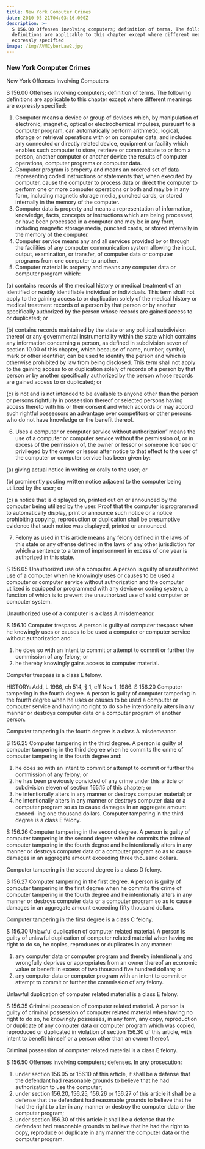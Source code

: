 ```yaml
---
title: New York Computer Crimes
date: 2010-05-21T04:03:16.000Z
description: >-
  S 156.00 Offenses involving computers; definition of terms. The following
  definitions are applicable to this chapter except where different meanings are
  expressly specified
image: /img/AVMCyberLaw2.jpg
---
```

### New York Computer Crimes

New York Offenses Involving Computers

S 156.00 Offenses involving computers; definition of terms. The following definitions are applicable to this chapter except where different meanings are expressly specified:

1. Computer means a device or group of devices which, by manipulation of electronic, magnetic, optical or electrochemical impulses, pursuant to a computer program, can automatically perform arithmetic, logical, storage or retrieval operations with or on computer data, and includes any connected or directly related device, equipment or facility which enables such computer to store, retrieve or communicate to or from a person, another computer or another device the results of computer operations, computer programs or computer data.
2. Computer program is property and means an ordered set of data representing coded instructions or statements that, when executed by computer, cause the computer to process data or direct the computer to perform one or more computer operations or both and may be in any form, including magnetic storage media, punched cards, or stored internally in the memory of the computer.
3. Computer data is property and means a representation of information, knowledge, facts, concepts or instructions which are being processed, or have been processed in a computer and may be in any form, including magnetic storage media, punched cards, or stored internally in the memory of the computer.
4. Computer service means any and all services provided by or through the facilities of any computer communication system allowing the input, output, examination, or transfer, of computer data or computer programs from one computer to another.
5. Computer material is property and means any computer data or computer program which:

(a) contains records of the medical history or medical treatment of an identified or readily identifiable individual or individuals. This term shall not apply to the gaining access to or duplication solely of the medical history or medical treatment records of a person by that person or by another specifically authorized by the person whose records are gained access to or duplicated; or

(b) contains records maintained by the state or any political subdivision thereof or any governmental instrumentality within the state which contains any information concerning a person, as defined in subdivision seven of section 10.00 of this chapter, which because of name, number, symbol, mark or other identifier, can be used to identify the person and which is otherwise prohibited by law from being disclosed. This term shall not apply to the gaining access to or duplication solely of records of a person by that person or by another specifically authorized by the person whose records are gained access to or duplicated; or

(c) is not and is not intended to be available to anyone other than the person or persons rightfully in possession thereof or selected persons having access thereto with his or their consent and which accords or may accord such rightful possessors an advantage over competitors or other persons who do not have knowledge or the benefit thereof.

6.  Uses a computer or computer service without authorization&#8221; means the use of a computer or computer service without the permission of, or in excess of the permission of, the owner or lessor or someone licensed or privileged by the owner or lessor after notice to that effect to the user of the computer or computer service has been given by:

(a) giving actual notice in writing or orally to the user; or

(b) prominently posting written notice adjacent to the computer being utilized by the user; or

(c) a notice that is displayed on, printed out on or announced by the computer being utilized by the user. Proof that the computer is programmed to automatically display, print or announce such notice or a notice prohibiting copying, reproduction or duplication shall be presumptive evidence that such notice was displayed, printed or announced.

7. Felony as used in this article means any felony defined in the laws of this state or any offense defined in the laws of any other jurisdiction for which a sentence to a term of imprisonment in excess of one year is authorized in this state.

S 156.05 Unauthorized use of a computer. A person is guilty of unauthorized use of a computer when he knowingly uses or causes to be used a computer or computer service without authorization and the computer utilized is equipped or programmed with any device or coding system, a function of which is to prevent the unauthorized use of said computer or computer system.

Unauthorized use of a computer is a class A misdemeanor.

S 156.10 Computer trespass. A person is guilty of computer trespass when he knowingly uses or causes to be used a computer or computer service without authorization and:

1. he does so with an intent to commit or attempt to commit or further the commission of any felony; or
2. he thereby knowingly gains access to computer material.

Computer trespass is a class E felony.

HISTORY: Add, L 1986, ch 514, § 1, eff Nov 1, 1986. S 156.20 Computer tampering in the fourth degree. A person is guilty of computer tampering in the fourth degree when he uses or causes to be used a computer or computer service and having no right to do so he intentionally alters in any manner or destroys computer data or a computer program of another person.

Computer tampering in the fourth degree is a class A misdemeanor.

S 156.25 Computer tampering in the third degree. A person is guilty of computer tampering in the third degree when he commits the crime of computer tampering in the fourth degree and:

1. he does so with an intent to commit or attempt to commit or further the commission of any felony; or
2. he has been previously convicted of any crime under this article or subdivision eleven of section 165.15 of this chapter; or
3. he intentionally alters in any manner or destroys computer material; or
4. he intentionally alters in any manner or destroys computer data or a computer program so as to cause damages in an aggregate amount exceed- ing one thousand dollars. Computer tampering in the third degree is a class E felony.

S 156.26 Computer tampering in the second degree. A person is guilty of computer tampering in the second degree when he commits the crime of computer tampering in the fourth degree and he intentionally alters in any manner or destroys computer data or a computer program so as to cause damages in an aggregate amount exceeding three thousand dollars.

Computer tampering in the second degree is a class D felony.

S 156.27 Computer tampering in the first degree. A person is guilty of computer tampering in the first degree when he commits the crime of computer tampering in the fourth degree and he intentionally alters in any manner or destroys computer data or a computer program so as to cause damages in an aggregate amount exceeding fifty thousand dollars.

Computer tampering in the first degree is a class C felony.

S 156.30 Unlawful duplication of computer related material. A person is guilty of unlawful duplication of computer related material when having no right to do so, he copies, reproduces or duplicates in any manner:

1. any computer data or computer program and thereby intentionally and wrongfully deprives or appropriates from an owner thereof an economic value or benefit in excess of two thousand five hundred dollars; or
2. any computer data or computer program with an intent to commit or attempt to commit or further the commission of any felony.

Unlawful duplication of computer related material is a class E felony.

S 156.35 Criminal possession of computer related material. A person is guilty of criminal possession of computer related material when having no right to do so, he knowingly possesses, in any form, any copy, reproduction or duplicate of any computer data or computer program which was copied, reproduced or duplicated in violation of section 156.30 of this article, with intent to benefit himself or a person other than an owner thereof.

Criminal possession of computer related material is a class E felony.

S 156.50 Offenses involving computers; defenses. In any prosecution:

1. under section 156.05 or 156.10 of this article, it shall be a defense that the defendant had reasonable grounds to believe that he had authorization to use the computer;
2. under section 156.20, 156.25, 156.26 or 156.27 of this article it shall be a defense that the defendant had reasonable grounds to believe that he had the right to alter in any manner or destroy the computer data or the computer program;
3. under section 156.30 of this article it shall be a defense that the defendant had reasonable grounds to believe that he had the right to copy, reproduce or duplicate in any manner the computer data or the computer program.
